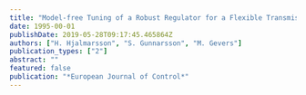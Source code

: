 ```yaml
---
title: "Model-free Tuning of a Robust Regulator for a Flexible Transmission System"
date: 1995-00-01
publishDate: 2019-05-28T09:17:45.465864Z
authors: ["H. Hjalmarsson", "S. Gunnarsson", "M. Gevers"]
publication_types: ["2"]
abstract: ""
featured: false
publication: "*European Journal of Control*"
---
```


